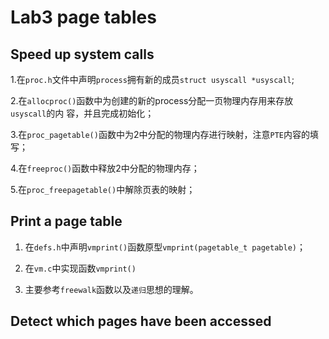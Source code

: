 # Lab3 page tables

## Speed up system calls
1.在`proc.h`文件中声明`process`拥有新的成员`struct usyscall *usyscall`;

2.在`allocproc()`函数中为创建的新的process分配一页物理内存用来存放`usyscall`的内
容，并且完成初始化；

3.在`proc_pagetable()`函数中为2中分配的物理内存进行映射，注意`PTE`内容的填写；

4.在`freeproc()`函数中释放2中分配的物理内存；

5.在`proc_freepagetable()`中解除页表的映射；

## Print a page table
1. 在`defs.h`中声明`vmprint()`函数原型`vmprint(pagetable_t pagetable)`；

2. 在`vm.c`中实现函数`vmprint()`

3. 主要参考`freewalk`函数以及`递归`思想的理解。

## Detect which pages have been accessed
